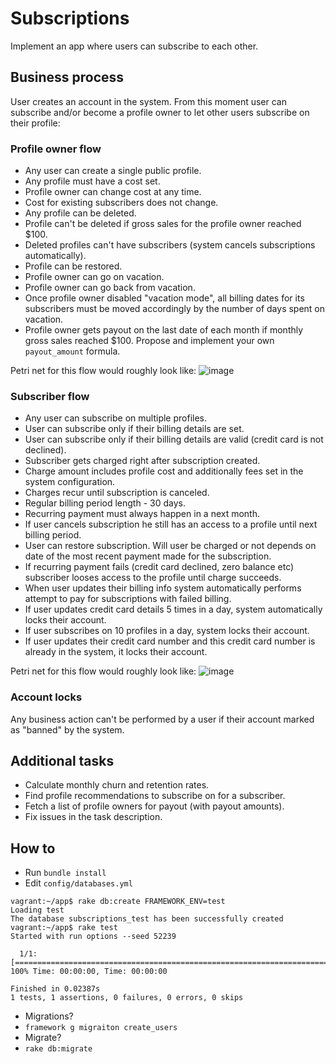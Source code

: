 # Subscriptions

Implement an app where users can subscribe to each other.

## Business process
User creates an account in the system. From this moment user can subscribe and/or become a profile owner to let other users subscribe on their profile:

### Profile owner flow
- Any user can create a single public profile.
- Any profile must have a cost set.
- Profile owner can change cost at any time.
- Cost for existing subscribers does not change.
- Any profile can be deleted.
- Profile can't be deleted if gross sales for the profile owner reached $100.
- Deleted profiles can't have subscribers (system cancels subscriptions automatically).
- Profile can be restored.
- Profile owner can go on vacation.
- Profile owner can go back from vacation.
- Once profile owner disabled "vacation mode", all billing dates for its subscribers must be moved accordingly by the number of days spent on vacation.
- Profile owner gets payout on the last date of each month if monthly gross sales reached $100. Propose and implement your own `payout_amount` formula.

Petri net for this flow would roughly look like:
![image](https://files.slack.com/files-pri/T04P6CFKA-F0SBXEMRT/pasted_image_at_2016_03_12_06_38_pm.png?pub_secret=bbd44f9be8)

### Subscriber flow
- Any user can subscribe on multiple profiles.
- User can subscribe only if their billing details are set.
- User can subscribe only if their billing details are valid (credit card is not declined).
- Subscriber gets charged right after subscription created.
- Charge amount includes profile cost and additionally fees set in the system configuration.
- Charges recur until subscription is canceled.
- Regular billing period length - 30 days.
- Recurring payment must always happen in a next month.
- If user cancels subscription he still has an access to a profile until next billing period.
- User can restore subscription. Will user be charged or not depends on date of the most recent payment made for the subscription.
- If recurring payment fails (credit card declined, zero balance etc) subscriber looses access to the profile until charge succeeds.
- When user updates their billing info system automatically performs attempt to pay for subscriptions with failed billing.  
- If user updates credit card details 5 times in a day, system automatically locks their account.
- If user subscribes on 10 profiles in a day, system locks their account.
- If user updates their credit card number and this credit card number is already in the system, it locks their account.

Petri net for this flow would roughly look like:
![image](https://files.slack.com/files-pri/T04P6CFKA-F0SBNCWMA/pasted_image_at_2016_03_12_06_43_pm.png?pub_secret=f58c114e1e)

### Account locks

Any business action can't be performed by a user if their account marked as "banned" by the system.

## Additional tasks

- Calculate monthly churn and retention rates.
- Find profile recommendations to subscribe on for a subscriber.
- Fetch a list of profile owners for payout (with payout amounts).
- Fix issues in the task description.

## How to

- Run `bundle install`
- Edit `config/databases.yml`

```
vagrant:~/app$ rake db:create FRAMEWORK_ENV=test
Loading test
The database subscriptions_test has been successfully created
vagrant:~/app$ rake test
Started with run options --seed 52239

  1/1: [===============================================================================================================================================================] 100% Time: 00:00:00, Time: 00:00:00

Finished in 0.02387s
1 tests, 1 assertions, 0 failures, 0 errors, 0 skips
```

- Migrations?
- `framework g migraiton create_users`
- Migrate?
- `rake db:migrate`
